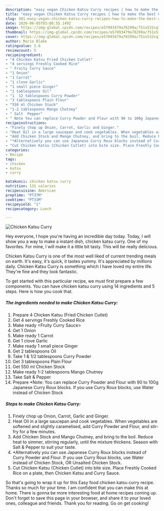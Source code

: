 ```yaml
---
description: "easy vegan Chicken Katsu Curry recipes | how to make the best Chicken Katsu Curry"
title: "easy vegan Chicken Katsu Curry recipes | how to make the best Chicken Katsu Curry"
slug: 401-easy-vegan-chicken-katsu-curry-recipes-how-to-make-the-best-chicken-katsu-curry
date: 2020-06-05T03:08:55.149Z
image: https://img-global.cpcdn.com/recipes/e57093479a78299a/751x532cq70/chicken-katsu-curry-recipe-main-photo.jpg
thumbnail: https://img-global.cpcdn.com/recipes/e57093479a78299a/751x532cq70/chicken-katsu-curry-recipe-main-photo.jpg
cover: https://img-global.cpcdn.com/recipes/e57093479a78299a/751x532cq70/chicken-katsu-curry-recipe-main-photo.jpg
author: Mario Blake
ratingvalue: 3.6
reviewcount: 5
recipeingredient:
- "4 Chicken Katsu Fried Chicken Cutlet"
- "4 servings Freshly Cooked Rice"
- " Fruity Curry Sauce"
- "1 Onion"
- "1 Carrot"
- "1 clove Garlic"
- "1 small piece Ginger"
- "2 tablespoons Oil"
- "1  12 tablespoons Curry Powder"
- "3 tablespoons Plain Flour"
- "550 ml Chicken Stock"
- "1-2 tablespoons Mango Chutney"
- " Salt  Pepper"
- " Note You can replace Curry Powder and Flour with 90 to 100g Japanese Curry Roux blocks If you use Curry Roux blocks use Water instead of Chicken Stock"
recipeinstructions:
- "Finely chop up Onion, Carrot, Garlic and Ginger."
- "Heat Oil in a large saucepan and cook vegetables. When vegetables are softened and slightly caramelised, add Curry Powder and Flour, and stir-fry for a few minutes."
- "Add Chicken Stock and Mango Chutney, and bring to the boil. Reduce heat to simmer, stirring regularly, until the mixture thickens. Season with Salt &amp; Pepper to suit your taste."
- "*Alternatively you can use Japanese Curry Roux blocks instead of Curry Powder and Flour. If you use Curry Roux blocks, use Water instead of Chicken Stock, OR Unsalted Chicken Stock."
- "Cut Chicken Katsu (Chicken Cutlet) into bite size. Place Freshly Cooked Rice on a plate, then Chicken Katsu and Curry Sauce."
categories:
- Recipe
tags:
- chicken
- katsu
- curry

katakunci: chicken katsu curry 
nutrition: 131 calories
recipecuisine: American
preptime: "PT37M"
cooktime: "PT33M"
recipeyield: "1"
recipecategory: Lunch

---
```



![Chicken Katsu Curry](https://img-global.cpcdn.com/recipes/e57093479a78299a/751x532cq70/chicken-katsu-curry-recipe-main-photo.jpg)

Hey everyone, I hope you're having an incredible day today. Today, I will show you a way to make a instant dish, chicken katsu curry. One of my favorites. For mine, I will make it a little bit tasty. This will be really delicious.

Chicken Katsu Curry is one of the most well liked of current trending meals on earth. It's easy, it's quick, it tastes yummy. It's appreciated by millions daily. Chicken Katsu Curry is something which I have loved my entire life. They're fine and they look fantastic.




To get started with this particular recipe, we must first prepare a few components. You can have chicken katsu curry using 14 ingredients and 5 steps. Here is how you cook that.

<!--inarticleads1-->

##### The ingredients needed to make Chicken Katsu Curry:

1. Prepare 4 Chicken Katsu (Fried Chicken Cutlet)
1. Get 4 servings Freshly Cooked Rice
1. Make ready  &lt;Fruity Curry Sauce&gt;
1. Get 1 Onion
1. Make ready 1 Carrot
1. Get 1 clove Garlic
1. Make ready 1 small piece Ginger
1. Get 2 tablespoons Oil
1. Take 1 &amp; 1/2 tablespoons Curry Powder
1. Get 3 tablespoons Plain Flour
1. Get 550 ml Chicken Stock
1. Make ready 1-2 tablespoons Mango Chutney
1. Take  Salt &amp; Pepper
1. Prepare  *Note: You can replace Curry Powder and Flour with 90 to 100g Japanese Curry Roux blocks. If you use Curry Roux blocks, use Water instead of Chicken Stock




<!--inarticleads2-->

##### Steps to make Chicken Katsu Curry:

1. Finely chop up Onion, Carrot, Garlic and Ginger.
1. Heat Oil in a large saucepan and cook vegetables. When vegetables are softened and slightly caramelised, add Curry Powder and Flour, and stir-fry for a few minutes.
1. Add Chicken Stock and Mango Chutney, and bring to the boil. Reduce heat to simmer, stirring regularly, until the mixture thickens. Season with Salt &amp; Pepper to suit your taste.
1. *Alternatively you can use Japanese Curry Roux blocks instead of Curry Powder and Flour. If you use Curry Roux blocks, use Water instead of Chicken Stock, OR Unsalted Chicken Stock.
1. Cut Chicken Katsu (Chicken Cutlet) into bite size. Place Freshly Cooked Rice on a plate, then Chicken Katsu and Curry Sauce.




So that's going to wrap it up for this Easy food chicken katsu curry recipe. Thanks so much for your time. I am confident that you can make this at home. There is gonna be more interesting food at home recipes coming up. Don't forget to save this page in your browser, and share it to your loved ones, colleague and friends. Thank you for reading. Go on get cooking!
